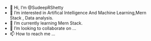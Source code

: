 - 👋 Hi, I’m @SudeepRShetty
- 👀 I’m interested in Artifical Intelligence And Machine Learning,Mern Stack , Data analysis.
- 🌱 I’m currently learning Mern Stack.
- 💞️ I’m looking to collaborate on ...
- 📫 How to reach me ...

<!---
SudeepRShetty/SudeepRShetty is a ✨ special ✨ repository because its `README.md` (this file) appears on your GitHub profile.
You can click the Preview link to take a look at your changes.
--->
